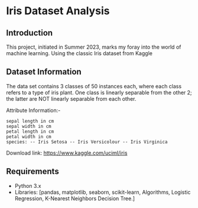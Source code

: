 # Iris Dataset Analysis

## Introduction
This project, initiated in Summer 2023, marks my foray into the world of machine learning. Using the classic Iris dataset from Kaggle

## Dataset Information

The data set contains 3 classes of 50 instances each, where each class refers to a type of iris plant. One class is linearly separable from the other 2; the latter are NOT linearly separable from each other.

Attribute Information:-

    sepal length in cm
    sepal width in cm
    petal length in cm
    petal width in cm
    species: -- Iris Setosa -- Iris Versicolour -- Iris Virginica

Download link: https://www.kaggle.com/uciml/iris
## Requirements
- Python 3.x
- Libraries: [pandas, matplotlib, seaborn, scikit-learn, Algorithms, Logistic Regression, K-Nearest Neighbors Decision Tree.]

